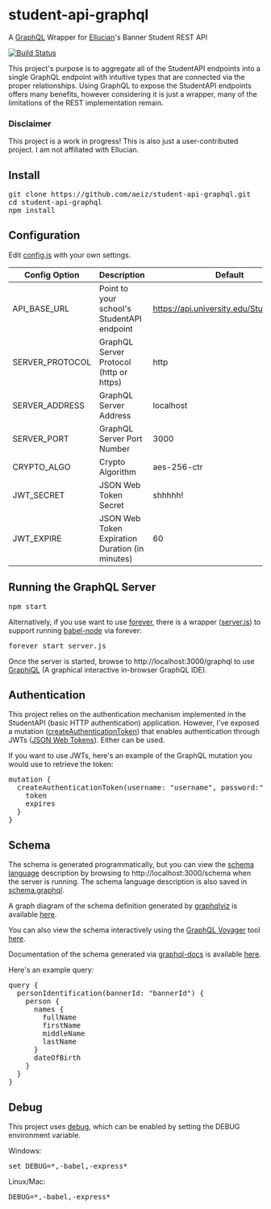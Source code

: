 # student-api-graphql
A [GraphQL](http://graphql.org/) Wrapper for [Ellucian](http://www.ellucian.com/)'s Banner Student REST API

[![Build Status](https://travis-ci.org/aeiz/student-api-graphql.svg?branch=master)](https://travis-ci.org/aeiz/student-api-graphql)

This project's purpose is to aggregate all of the StudentAPI endpoints into a single GraphQL endpoint with intuitive types that are connected via the proper relationships. Using GraphQL to expose the StudentAPI endpoints offers many benefits, however considering it is just a wrapper, many of the limitations of the REST implementation remain.

### Disclaimer
This project is a work in progress! This is also just a user-contributed project. I am not affiliated with Ellucian.

## Install
<pre>
git clone https://github.com/aeiz/student-api-graphql.git
cd student-api-graphql
npm install
</pre>

## Configuration
Edit [config.js](https://github.com/aeiz/student-api-graphql/blob/master/config.js) with your own settings.

Config Option   | Description                                     | Default
--------------- | ----------------------------------------------- | -----------------------------------------
API_BASE_URL    | Point to your school's StudentAPI endpoint      | https://api.university.edu/StudentApi/api
SERVER_PROTOCOL | GraphQL Server Protocol (http or https)         | http
SERVER_ADDRESS  | GraphQL Server Address                          | localhost
SERVER_PORT     | GraphQL Server Port Number                      | 3000
CRYPTO_ALGO     | Crypto Algorithm                                | aes-256-ctr
JWT_SECRET      | JSON Web Token Secret                           | shhhhh!
JWT_EXPIRE      | JSON Web Token Expiration Duration (in minutes) | 60

## Running the GraphQL Server
<pre>
npm start
</pre>

Alternatively, if you use want to use [forever](https://www.npmjs.com/package/forever), there is a wrapper ([server.js](https://github.com/aeiz/student-api-graphql/blob/master/server.js)) to support running [babel-node](https://babeljs.io/) via forever:
<pre>
forever start server.js
</pre>

Once the server is started, browse to http://localhost:3000/graphql to use [GraphiQL](https://github.com/graphql/graphiql) (A graphical interactive in-browser GraphQL IDE).

## Authentication
This project relies on the authentication mechanism implemented in the StudentAPI (basic HTTP authentication) application.  However, I've exposed a mutation ([createAuthenticationToken](https://github.com/aeiz/student-api-graphql/blob/master/schema/mutations/AuthenticationMutation.js)) that enables authentication through JWTs ([JSON Web Tokens](https://jwt.io/)).  Either can be used.

If you want to use JWTs, here's an example of the GraphQL mutation you would use to retrieve the token:
<pre>
mutation {
  createAuthenticationToken(username: "username", password:"password") {
    token
    expires
  }
}
</pre>

## Schema
The schema is generated programmatically, but you can view the [schema language](http://graphql.org/learn/schema/) description by browsing to http://localhost:3000/schema when the server is running.  The schema language description is also saved in [schema.graphql](https://github.com/aeiz/student-api-graphql/blob/master/schema.graphql).

A graph diagram of the schema definition generated by [graphqlviz](https://github.com/sheerun/graphqlviz) is available [here](https://github.com/aeiz/student-api-graphql/blob/master/student-api-graph.png).

You can also view the schema interactively using the [GraphQL Voyager](https://github.com/APIs-guru/graphql-voyager) tool [here](https://aeiz.github.io/student-api-graphql/voyager.html).

Documentation of the schema generated via [graphql-docs](https://www.npmjs.com/package/graphql-docs) is available [here](https://aeiz.github.io/student-api-graphql/documentation.html).

Here's an example query:
<pre>
query {
  personIdentification(bannerId: "bannerId") {
    person {
      names {
        fullName
        firstName
        middleName
        lastName
      }
      dateOfBirth
    }
  }
}
</pre>


## Debug
This project uses [debug](https://www.npmjs.com/package/debug), which can be enabled by setting the DEBUG environment variable.

Windows:
<pre>
set DEBUG=*,-babel,-express*
</pre>
Linux/Mac:
<pre>
DEBUG=*,-babel,-express*
</pre>
